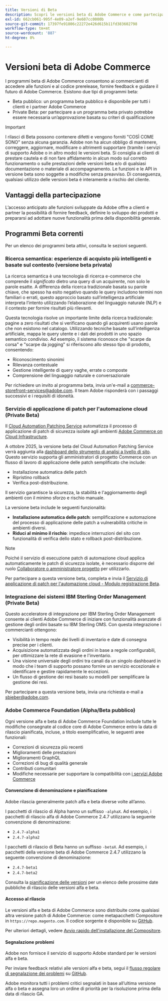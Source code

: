 ```yaml
---
title: Versioni di Beta
description: Scopri le versioni beta di Adobe Commerce e come partecipare.
exl-id: 662cb061-995f-4e09-a2ef-9e607cc0000b
source-git-commit: 17397fe91806c22272e426d615b11fd383602798
workflow-type: tm+mt
source-wordcount: '887'
ht-degree: 0%

---
```


# Versioni beta di Adobe Commerce

I programmi beta di Adobe Commerce consentono ai commercianti di accedere alle funzioni e al codice prerelease, fornire feedback e guidare il futuro di Adobe Commerce. Esistono due tipi di programmi beta:

- Beta pubblico: un programma beta pubblico è disponibile per tutti i clienti e i partner Adobe Commerce
- Private Beta: per partecipare a un programma beta privato potrebbe essere necessaria un’approvazione basata su criteri di qualificazione

>[!IMPORTANT]
>
>I rilasci di Beta possono contenere difetti e vengono forniti &quot;COSÌ COME SONO&quot; senza alcuna garanzia. Adobe non ha alcun obbligo di mantenere, correggere, aggiornare, modificare o altrimenti supportare (tramite i servizi di supporto Adobe o in altro modo) le versioni beta. Si consiglia ai clienti di prestare cautela e di non fare affidamento in alcun modo sul corretto funzionamento o sulle prestazioni delle versioni beta e/o di qualsiasi documentazione o materiale di accompagnamento. Le funzioni e le API in versione beta sono soggette a modifiche senza preavviso. Di conseguenza, qualsiasi utilizzo delle versioni beta è interamente a rischio del cliente.

## Vantaggi della partecipazione

L’accesso anticipato alle funzioni sviluppate da Adobe offre a clienti e partner la possibilità di fornire feedback, definire lo sviluppo dei prodotti e prepararsi ad adottare nuove funzionalità prima della disponibilità generale.

## Programmi Beta correnti

Per un elenco dei programmi beta attivi, consulta le sezioni seguenti.

### Ricerca semantica: esperienze di acquisto più intelligenti e basate sul contesto (versione beta privata)

La ricerca semantica è una tecnologia di ricerca e-commerce che comprende il *significato* dietro una query di un acquirente, non solo le parole esatte. A differenza della ricerca tradizionale basata su parole chiave, che spesso ha esito negativo quando le query includono termini non familiari o errati, questo approccio basato sull’intelligenza artificiale interpreta l’intento utilizzando l’elaborazione del linguaggio naturale (NLP) e il contesto per fornire risultati più rilevanti.

Questa tecnologia risolve un importante limite della ricerca tradizionale: pagine a zero risultati che si verificano quando gli acquirenti usano parole che non esistono nel catalogo. Utilizzando tecniche basate sull’intelligenza artificiale, mappa le query utente e i dati dei prodotti in uno spazio semantico condiviso. Ad esempio, il sistema riconosce che &quot;scarpe da corsa&quot; e &quot;scarpe da jogging&quot; si riferiscono allo stesso tipo di prodotto, consentendo:

- Riconoscimento sinonimi
- Rilevanza contestuale
- Gestione intelligente di query vaghe, errate o composte
- Comprensione del linguaggio naturale e conversazionale

Per richiedere un invito al programma beta, invia un&#39;e-mail a [commerce-storefront-services@adobe.com](mailto:commerce-storefront-services@adobe.com). Il team Adobe risponderà con i passaggi successivi e i requisiti di idoneità.

### Servizio di applicazione di patch per l&#39;automazione cloud (Private Beta)

Il [Cloud Automation Patching Service](../tools/caps-tool/intro.md) automatizza il processo di applicazione di patch di sicurezza isolate agli ambienti [Adobe Commerce on Cloud Infrastructure](https://experienceleague.adobe.com/en/docs/commerce-on-cloud/user-guide/overview).

A ottobre 2025, la versione beta del Cloud Automation Patching Service verrà aggiunta alla [dashboard dello strumento di analisi a livello di sito](https://experienceleague.adobe.com/en/docs/commerce-operations/tools/site-wide-analysis-tool/dashboard). Questo servizio supporta gli amministratori di progetto Commerce con un flusso di lavoro di applicazione delle patch semplificato che include:

- Installazione automatica delle patch
- Ripristino rollback
- Verifica post-distribuzione.

Il servizio garantisce la sicurezza, la stabilità e l&#39;aggiornamento degli ambienti con il minimo sforzo e rischio manuale.

La versione beta include le seguenti funzionalità:

- **Installazione automatica delle patch**: semplificazione e automazione del processo di applicazione delle patch a vulnerabilità critiche in ambienti diversi.
- **Riduci al minimo il rischio**: impedisce interruzioni del sito con funzionalità di verifica dello stato e rollback post-distribuzione.

>[!NOTE]
>
>Poiché il servizio di esecuzione patch di automazione cloud applica automaticamente le patch di sicurezza isolate, è necessario disporre del ruolo [Collaboratore o amministratore progetto](https://experienceleague.adobe.com/en/docs/commerce-on-cloud/user-guide/project/user-access) per utilizzarlo.

Per partecipare a questa versione beta, completa e invia il [Servizio di applicazione di patch per l&#39;automazione cloud - Modulo registrazione Beta](https://forms.office.com/r/3Wfxj5nPdB).

### Integrazione dei sistemi IBM Sterling Order Management (Private Beta)

Questo acceleratore di integrazione per IBM Sterling Order Management consente ai clienti Adobe Commerce di iniziare con funzionalità avanzate di gestione degli ordini basate su IBM Sterling OMS. Con questa integrazione i commercianti ottengono:

- Visibilità in tempo reale dei livelli di inventario e date di consegna precise per i clienti.
- Acquisizione automatizzata degli ordini in base a regole configurabili, per ottimizzare la rete di evasione e l&#39;inventario.
- Una visione universale degli ordini tra canali da un singolo dashboard in modo che i team di supporto possano fornire un servizio eccezionale e identificare e gestire rapidamente le eccezioni.
- Un flusso di gestione dei resi basato su modelli per semplificare la gestione dei resi.

Per partecipare a questa versione beta, invia una richiesta e-mail a [sbieber@adobe.com](mailto:sbieber@adobe.com).

### Adobe Commerce Foundation (Alpha/Beta pubblico)

Ogni versione alfa e beta di Adobe Commerce Foundation include tutte le modifiche consegnate al codice core di Adobe Commerce entro la data di rilascio pianificata, incluse, a titolo esemplificativo, le seguenti aree funzionali:

- Correzioni di sicurezza più recenti
- Miglioramenti delle prestazioni
- Miglioramenti GraphQL
- Correzioni di bug di qualità generale
- Contributi comunitari
- Modifiche necessarie per supportare la compatibilità con [i servizi Adobe Commerce](https://experienceleague.adobe.com/en/docs/commerce/user-guides/home)

#### Convenzione di denominazione e pianificazione

Adobe rilascia generalmente patch alfa e beta diverse volte all’anno.

I pacchetti di rilascio di Alpha hanno un suffisso `-alphaX`. Ad esempio, i pacchetti di rilascio alfa di Adobe Commerce 2.4.7 utilizzano la seguente convenzione di denominazione:

- `2.4.7-alpha1`
- `2.4.7-alpha2`

I pacchetti di rilascio di Beta hanno un suffisso `-betaX`. Ad esempio, i pacchetti della versione beta di Adobe Commerce 2.4.7 utilizzano la seguente convenzione di denominazione:

- `2.4.7-beta1`
- `2.4.7-beta2`

Consulta la [pianificazione delle versioni](schedule.md) per un elenco delle prossime date pubbliche di rilascio delle versioni alfa e beta.

#### Accesso al rilascio

Le versioni alfa e beta di Adobe Commerce sono distribuite come qualsiasi altra versione patch di Adobe Commerce: come metapacchetti Compositore in `https://repo.magento.com`. Il codice sorgente è disponibile su [GitHub](https://github.com/magento/magento2).

Per ulteriori dettagli, vedere [Avvio rapido dell&#39;installazione del Compositore](../installation/composer.md).

#### Segnalazione problemi

Adobe non fornisce il servizio di supporto Adobe standard per le versioni alfa e beta.

Per inviare feedback relativi alle versioni alfa e beta, segui il [flusso regolare di segnalazione dei problemi](https://developer.adobe.com/commerce/contributor/guides/code-contributions/) su [GitHub](https://github.com/magento/magento2).

Adobe monitora tutti i problemi critici segnalati in base all’ultima versione alfa o beta e assegna loro un ordine di priorità per la risoluzione prima della data di rilascio GA.
